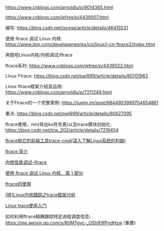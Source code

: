 https://www.cnblogs.com/arnoldlu/p/9014365.html

https://www.cnblogs.com/jefree/p/4439007.html

编写: https://blog.csdn.net/jscese/article/details/46415531

使用 ftrace 调试 Linux 内核: https://www.ibm.com/developerworks/cn/linux/l-cn-ftrace2/index.html

奔跑吧Linux内核/内核调试/ftrace

ftrace系列: https://www.cnblogs.com/jefree/p/4439022.html

Linux Ftrace: https://blog.csdn.net/pwl999/article/details/80701963

Linux ftrace框架介绍及运用: https://www.cnblogs.com/arnoldlu/p/7211249.html

关于Ftrace的一个完整案例: https://juejin.im/post/6844903989704654861

重点: https://blog.csdn.net/pwl999/article/details/80627095 

ftrace使用、nm(导出ko符号表)以及trace模块初始化: https://blog.csdn.net/lcw_202/article/details/7219454

[ftrace和它的前端工具trace-cmd(深入了解Linux系统的利器)](http://blog.yufeng.info/archives/1012)

[ftrace 简介](https://www.ibm.com/developerworks/cn/linux/l-cn-ftrace/)

[内核性能调试–ftrace](http://blog.chinaunix.net/uid-20589411-id-3501525.html)

[使用 ftrace 调试 Linux 内核，第 1 部分](https://www.ibm.com/developerworks/cn/linux/l-cn-ftrace1)

[ftrace的使用](http://blog.csdn.net/cybertan/article/details/8258394)

[[转]Linux内核跟踪之trace框架分析 ](http://blog.chinaunix.net/uid-24063584-id-2642103.html)

[Linux trace使用入门](http://blog.csdn.net/jscese/article/details/46415531)

如何利用ftrace精确跟踪特定进程调度信息: https://mp.weixin.qq.com/s/RtIMTgyc-_OSh93fPndHzw (重要)
